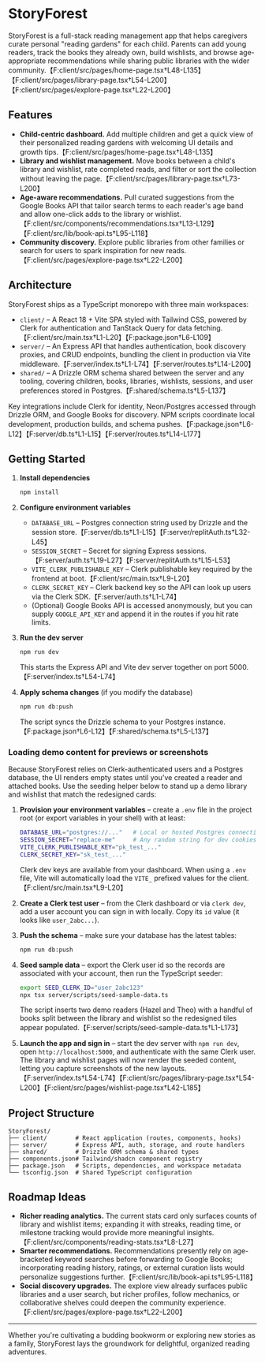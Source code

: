 # StoryForest

StoryForest is a full-stack reading management app that helps caregivers curate personal "reading gardens" for each child. Parents can add young readers, track the books they already own, build wishlists, and browse age-appropriate recommendations while sharing public libraries with the wider community.【F:client/src/pages/home-page.tsx†L48-L135】【F:client/src/pages/library-page.tsx†L54-L200】【F:client/src/pages/explore-page.tsx†L22-L200】

## Features

- **Child-centric dashboard.** Add multiple children and get a quick view of their personalized reading gardens with welcoming UI details and growth tips.【F:client/src/pages/home-page.tsx†L48-L135】
- **Library and wishlist management.** Move books between a child's library and wishlist, rate completed reads, and filter or sort the collection without leaving the page.【F:client/src/pages/library-page.tsx†L73-L200】
- **Age-aware recommendations.** Pull curated suggestions from the Google Books API that tailor search terms to each reader's age band and allow one-click adds to the library or wishlist.【F:client/src/components/recommendations.tsx†L13-L129】【F:client/src/lib/book-api.ts†L95-L118】
- **Community discovery.** Explore public libraries from other families or search for users to spark inspiration for new reads.【F:client/src/pages/explore-page.tsx†L22-L200】

## Architecture

StoryForest ships as a TypeScript monorepo with three main workspaces:

- `client/` – A React 18 + Vite SPA styled with Tailwind CSS, powered by Clerk for authentication and TanStack Query for data fetching.【F:client/src/main.tsx†L1-L20】【F:package.json†L6-L109】
- `server/` – An Express API that handles authentication, book discovery proxies, and CRUD endpoints, bundling the client in production via Vite middleware.【F:server/index.ts†L1-L74】【F:server/routes.ts†L14-L200】
- `shared/` – A Drizzle ORM schema shared between the server and any tooling, covering children, books, libraries, wishlists, sessions, and user preferences stored in Postgres.【F:shared/schema.ts†L5-L137】

Key integrations include Clerk for identity, Neon/Postgres accessed through Drizzle ORM, and Google Books for discovery. NPM scripts coordinate local development, production builds, and schema pushes.【F:package.json†L6-L12】【F:server/db.ts†L1-L15】【F:server/routes.ts†L14-L177】

## Getting Started

1. **Install dependencies**
   ```bash
   npm install
   ```

2. **Configure environment variables**
   - `DATABASE_URL` – Postgres connection string used by Drizzle and the session store.【F:server/db.ts†L1-L15】【F:server/replitAuth.ts†L32-L45】
   - `SESSION_SECRET` – Secret for signing Express sessions.【F:server/auth.ts†L19-L27】【F:server/replitAuth.ts†L15-L53】
   - `VITE_CLERK_PUBLISHABLE_KEY` – Clerk publishable key required by the frontend at boot.【F:client/src/main.tsx†L9-L20】
   - `CLERK_SECRET_KEY` – Clerk backend key so the API can look up users via the Clerk SDK.【F:server/auth.ts†L1-L74】
   - (Optional) Google Books API is accessed anonymously, but you can supply `GOOGLE_API_KEY` and append it in the routes if you hit rate limits.

3. **Run the dev server**
   ```bash
   npm run dev
   ```
   This starts the Express API and Vite dev server together on port 5000.【F:server/index.ts†L54-L74】

4. **Apply schema changes** (if you modify the database)
   ```bash
   npm run db:push
   ```
   The script syncs the Drizzle schema to your Postgres instance.【F:package.json†L6-L12】【F:shared/schema.ts†L5-L137】

### Loading demo content for previews or screenshots

Because StoryForest relies on Clerk-authenticated users and a Postgres database, the UI renders empty states until you've created a reader and attached books. Use the seeding helper below to stand up a demo library and wishlist that match the redesigned cards:

1. **Provision your environment variables** – create a `.env` file in the project root (or export variables in your shell) with at least:
   ```bash
   DATABASE_URL="postgres://..."   # Local or hosted Postgres connection string
   SESSION_SECRET="replace-me"     # Any random string for dev cookies
   VITE_CLERK_PUBLISHABLE_KEY="pk_test_..."
   CLERK_SECRET_KEY="sk_test_..."
   ```
   Clerk dev keys are available from your dashboard. When using a `.env` file, Vite will automatically load the `VITE_` prefixed values for the client.【F:client/src/main.tsx†L9-L20】

2. **Create a Clerk test user** – from the Clerk dashboard or via `clerk dev`, add a user account you can sign in with locally. Copy its `id` value (it looks like `user_2abc...`).

3. **Push the schema** – make sure your database has the latest tables:
   ```bash
   npm run db:push
   ```

4. **Seed sample data** – export the Clerk user id so the records are associated with your account, then run the TypeScript seeder:
   ```bash
   export SEED_CLERK_ID="user_2abc123"
   npx tsx server/scripts/seed-sample-data.ts
   ```
   The script inserts two demo readers (Hazel and Theo) with a handful of books split between the library and wishlist so the redesigned tiles appear populated.【F:server/scripts/seed-sample-data.ts†L1-L173】

5. **Launch the app and sign in** – start the dev server with `npm run dev`, open `http://localhost:5000`, and authenticate with the same Clerk user. The library and wishlist pages will now render the seeded content, letting you capture screenshots of the new layouts.【F:server/index.ts†L54-L74】【F:client/src/pages/library-page.tsx†L54-L200】【F:client/src/pages/wishlist-page.tsx†L42-L185】

## Project Structure

```
StoryForest/
├── client/        # React application (routes, components, hooks)
├── server/        # Express API, auth, storage, and route handlers
├── shared/        # Drizzle ORM schema & shared types
├── components.json# Tailwind/shadcn component registry
├── package.json   # Scripts, dependencies, and workspace metadata
└── tsconfig.json  # Shared TypeScript configuration
```

## Roadmap Ideas

- **Richer reading analytics.** The current stats card only surfaces counts of library and wishlist items; expanding it with streaks, reading time, or milestone tracking would provide more meaningful insights.【F:client/src/components/reading-stats.tsx†L8-L27】
- **Smarter recommendations.** Recommendations presently rely on age-bracketed keyword searches before forwarding to Google Books; incorporating reading history, ratings, or external curation lists would personalize suggestions further.【F:client/src/lib/book-api.ts†L95-L118】
- **Social discovery upgrades.** The explore view already surfaces public libraries and a user search, but richer profiles, follow mechanics, or collaborative shelves could deepen the community experience.【F:client/src/pages/explore-page.tsx†L22-L200】

---

Whether you're cultivating a budding bookworm or exploring new stories as a family, StoryForest lays the groundwork for delightful, organized reading adventures.
